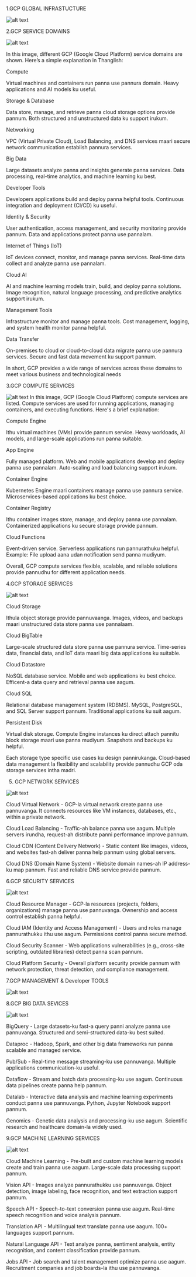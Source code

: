 1.GCP GLOBAL INFRASTUCTURE 

![alt text](image6.png)


2.GCP SERVICE DOMAINS

![alt text](image7.png)

In this image, different GCP (Google Cloud Platform) service domains are shown. Here’s a simple explanation in Thanglish:

Compute

Virtual machines and containers run panna use pannura domain. Heavy applications and AI models ku useful.

Storage & Database

Data store, manage, and retrieve panna cloud storage options provide pannum. Both structured and unstructured data ku support irukum.

Networking

VPC (Virtual Private Cloud), Load Balancing, and DNS services maari secure network communication establish pannura services.

Big Data

Large datasets analyze panna and insights generate panna services. Data processing, real-time analytics, and machine learning ku best.

Developer Tools

Developers applications build and deploy panna helpful tools. Continuous integration and deployment (CI/CD) ku useful.

Identity & Security

User authentication, access management, and security monitoring provide pannum. Data and applications protect panna use pannalam.

Internet of Things (IoT)

IoT devices connect, monitor, and manage panna services. Real-time data collect and analyze panna use pannalam.

Cloud AI

AI and machine learning models train, build, and deploy panna solutions. Image recognition, natural language processing, and predictive analytics support irukum.

Management Tools

Infrastructure monitor and manage panna tools. Cost management, logging, and system health monitor panna helpful.

Data Transfer

On-premises to cloud or cloud-to-cloud data migrate panna use pannura services. Secure and fast data movement ku support pannum.

In short, GCP provides a wide range of services across these domains to meet various business and technological needs

3.GCP COMPUTE SERVICES

![alt text](image8.png)
In this image, GCP (Google Cloud Platform) compute services are listed. Compute services are used for running applications, managing containers, and executing functions. Here's a brief explanation:

Compute Engine

Ithu virtual machines (VMs) provide pannum service. Heavy workloads, AI models, and large-scale applications run panna suitable.

App Engine

Fully managed platform. Web and mobile applications develop and deploy panna use pannalam. Auto-scaling and load balancing support irukum.

Container Engine

Kubernetes Engine maari containers manage panna use pannura service. Microservices-based applications ku best choice.

Container Registry

Ithu container images store, manage, and deploy panna use pannalam. Containerized applications ku secure storage provide pannum.

Cloud Functions

Event-driven service. Serverless applications run pannurathuku helpful. Example: File upload aana udan notification send panna mudiyum.

Overall, GCP compute services flexible, scalable, and reliable solutions provide pannudhu for different application needs.

4.GCP STORAGE SERVICES

![alt text](image9.png)


Cloud Storage

Ithula object storage provide pannuvaanga. Images, videos, and backups maari unstructured data store panna use pannalaam.

Cloud BigTable

Large-scale structured data store panna use pannura service. Time-series data, financial data, and IoT data maari big data applications ku suitable.

Cloud Datastore

NoSQL database service. Mobile and web applications ku best choice. Efficent-a data query and retrieval panna use aagum.

Cloud SQL

Relational database management system (RDBMS). MySQL, PostgreSQL, and SQL Server support pannum. Traditional applications ku suit aagum.

Persistent Disk

Virtual disk storage. Compute Engine instances ku direct attach pannitu block storage maari use panna mudiyum. Snapshots and backups ku helpful.

Each storage type specific use cases ku design pannirukanga. Cloud-based data management la flexibility and scalability provide pannudhu GCP oda storage services intha madri.


5. GCP NETWORK SERVICES

![alt text](image9.png)


Cloud Virtual Network - GCP-la virtual network create panna use pannuvanga. It connects resources like VM instances, databases, etc., within a private network.

Cloud Load Balancing - Traffic-ah balance panna use aagum. Multiple servers irundha, request-ah distribute panni performance improve pannum.

Cloud CDN (Content Delivery Network) - Static content like images, videos, and websites fast-ah deliver panna help pannum using global servers.

Cloud DNS (Domain Name System) - Website domain names-ah IP address-ku map pannum. Fast and reliable DNS service provide pannum.


6.GCP SECURITY SERVICES

![alt text](image11.png)


Cloud Resource Manager - GCP-la resources (projects, folders, organizations) manage panna use pannuvanga. Ownership and access control establish panna helpful.

Cloud IAM (Identity and Access Management) - Users and roles manage pannurathukku ithu use aagum. Permissions control panna secure method.

Cloud Security Scanner - Web applications vulnerabilities (e.g., cross-site scripting, outdated libraries) detect panna scan pannum.

Cloud Platform Security - Overall platform security provide pannum with network protection, threat detection, and compliance management.


7.GCP MANAGEMENT & Developer TOOLS

![alt text](iamge12.png)


8.GCP BIG DATA SEVICES

![alt text](image13.png)


BigQuery - Large datasets-ku fast-a query panni analyze panna use pannuvanga. Structured and semi-structured data-ku best suited.

Dataproc - Hadoop, Spark, and other big data frameworks run panna scalable and managed service.

Pub/Sub - Real-time message streaming-ku use pannuvanga. Multiple applications communication-ku useful.

Dataflow - Stream and batch data processing-ku use aagum. Continuous data pipelines create panna help pannum.

Datalab - Interactive data analysis and machine learning experiments conduct panna use pannuvanga. Python, Jupyter Notebook support pannum.

Genomics - Genetic data analysis and processing-ku use aagum. Scientific research and healthcare domain-la widely used.


9.GCP MACHINE LEARNING SERVICES

![alt text](image14.png)

Cloud Machine Learning - Pre-built and custom machine learning models create and train panna use aagum. Large-scale data processing support pannum.

Vision API - Images analyze pannurathukku use pannuvanga. Object detection, image labeling, face recognition, and text extraction support pannum.

Speech API - Speech-to-text conversion panna use aagum. Real-time speech recognition and voice analysis pannum.

Translation API - Multilingual text translate panna use aagum. 100+ languages support pannum.

Natural Language API - Text analyze panna, sentiment analysis, entity recognition, and content classification provide pannum.

Jobs API - Job search and talent management optimize panna use aagum. Recruitment companies and job boards-la ithu use pannuvanga.